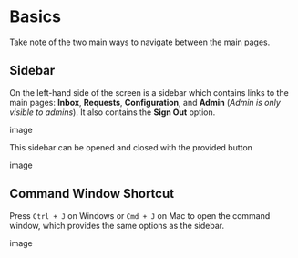 # Basics

Take note of the two main ways to navigate between the main pages.

## Sidebar

On the left-hand side of the screen is a sidebar which contains links
to the main pages: **Inbox**, **Requests**, **Configuration**, and **Admin** (_Admin is only visible to admins_). It also contains the **Sign Out** option.

<!-- todo Insert Image -->

image

This sidebar can be opened and closed with the provided button

<!-- todo insert Image -->

image

## Command Window Shortcut

Press `Ctrl + J` on Windows or `Cmd + J` on Mac to open the command window,
which provides the same options as the sidebar.

<!-- todo Insert Image -->

image
